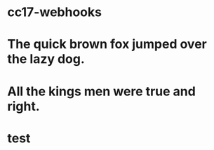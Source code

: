 # cc17-webhooks
# The quick brown fox jumped over the lazy dog.
# All the kings men were true and right.
# test
